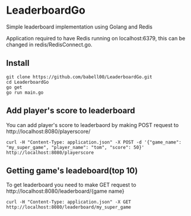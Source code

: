 # LeaderboardGo
 Simple leaderboard implementation using Golang and Redis

 Application required to have Redis running on localhost:6379, this can be changed in redis/RedisConnect.go.

## Install
    git clone https://github.com/babell00/LeaderboardGo.git
    cd LeaderboardGo
    go get
    go run main.go

## Add player's score to leaderboard
 You can add player's score to leaderbaord by making POST request to http://localhost:8080/playerscore/ 
 
    curl -H "Content-Type: application.json" -X POST -d '{"game_name": "my_super_game", "player_name": "tom", "score": 50}' http://localhost:8080/playerscore

## Getting game's leadeboard(top 10)
 To get leaderboard you need to make GET request to http://localhost:8080/leaderboard/{game name}
  
    curl -H "Content-Type: application.json" -X GET http://localhost:8080/leaderboard/my_super_game
